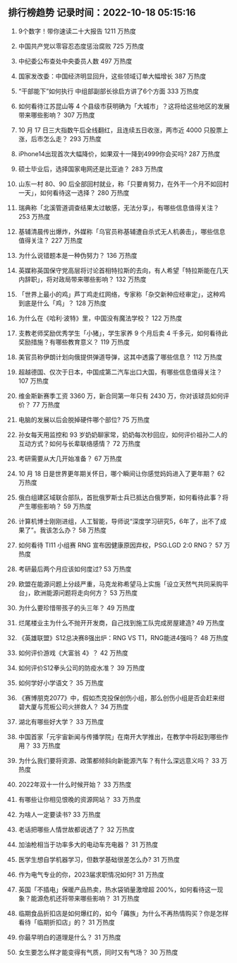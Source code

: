 
## 排行榜趋势 记录时间：2022-10-18 05:15:16
  
  1. 9个数字！带你速读二十大报告 1211 万热度
    
  2. 中国共产党以零容忍态度惩治腐败 725 万热度
    
  3. 中纪委公布查处中央委员人数 497 万热度
    
  4. 国家发改委：中国经济明显回升，这些领域订单大幅增长 387 万热度
    
  5. “干部能下”如何执行 中组部副部长徐启方讲了6个方面 333 万热度
    
  6. 如何看待江苏昆山等 4 个县级市获明确为「大城市」？这将给这些地区的发展带来哪些影响？ 307 万热度
    
  7. 10 月 17 日三大指数午后全线翻红，且连续五日收涨，两市近 4000 只股票上涨，后市怎么走？ 293 万热度
    
  8. iPhone14出现首次大幅降价，如果双十一降到4999你会买吗? 287 万热度
    
  9. 硕士毕业后，选择国家电网还是比亚迪？ 283 万热度
    
  10. 山东一村 80、90 后全部回村就业，称「只要肯努力，在外干一个月不如回村一天」，如何看待这一选择？ 280 万热度
    
  11. 瑞典称「北溪管道调查结果太过敏感，无法分享」，有哪些信息值得关注？ 253 万热度
    
  12. 基辅清晨传出爆炸，外媒称「乌官员称基辅遭自杀式无人机袭击」，哪些信息值得关注？ 227 万热度
    
  13. 为什么说错题本是一种伪努力？ 136 万热度
    
  14. 英媒称英国保守党高层将讨论首相特拉斯的去向，有人希望「特拉斯能在几天内辞职」，将对政局带来哪些影响？ 132 万热度
    
  15. 「世界上最小的鸡」芦丁鸡走红网络，专家称「杂交新种应经审定」，这种鸡到底是什么「鸡」？ 128 万热度
    
  16. 为什么在《哈利·波特》里，中国没有魔法学校？ 122 万热度
    
  17. 支教老师奖励优秀学生「小猪」，学生家养 9 个月后卖 4 千多元，如何看待此奖励措施？有哪些教育意义？ 119 万热度
    
  18. 美官员称伊朗计划向俄提供弹道导弹，这其中透露了哪些信息？ 112 万热度
    
  19. 超越德国、仅次于日本，中国成第二汽车出口大国，有哪些信息值得关注？ 107 万热度
    
  20. 维金斯新赛季工资 3360 万，新合同第一年只有 2430 万，你对该球员如何评价？ 77 万热度
    
  21. 电脑的发展以后会脱掉硬件哪个部位? 75 万热度
    
  22. 孙女每天用监控和 93 岁奶奶聊家常，奶奶每次秒回应，如何评价祖孙二人的互动方式？如何与长辈联络感情？ 72 万热度
    
  23. 考研需要从大几开始准备？ 67 万热度
    
  24. 10 月 18 日是世界更年期关怀日，哪个瞬间让你感觉妈妈进入了更年期？ 62 万热度
    
  25. 俄白组建区域联合部队，首批俄罗斯士兵已抵达白俄罗斯，如何看待此事？将产生哪些影响？ 59 万热度
    
  26. 计算机博士刚刚进组，人工智能，导师说“深度学习研究5，6年了，出不了成果了”。我该怎么办？ 58 万热度
    
  27. 如何看待 TI11 小组赛 RNG 宣布因健康原因弃权，PSG.LGD 2:0 RNG？ 57 万热度
    
  28. 考研最后两个月应该如何度过? 53 万热度
    
  29. 欧盟在能源问题上分歧严重，马克龙称希望马上实施「设立天然气共同采购平台」，欧洲能源问题将走向何方？ 53 万热度
    
  30. 为什么要珍惜带孩子的头三年？ 49 万热度
    
  31. 烂尾楼业主为什么不抛开开发商，自己找到施工队完成房屋建造? 49 万热度
    
  32. 《英雄联盟》S12总决赛8强出炉：RNG VS T1，RNG能进4强吗？ 48 万热度
    
  33. 如何评价游戏《大富翁 4》？ 42 万热度
    
  34. 如何评价S12拳头公司的防疫水准？ 39 万热度
    
  35. 如何学好小学语文？ 35 万热度
    
  36. 《赛博朋克2077》中，假如杰克投保创伤小组，那么创伤小组是否会赶来绀碧大厦与荒板公司火拼救人？ 34 万热度
    
  37. 湖北有哪些好大学？ 33 万热度
    
  38. 中国首家「元宇宙新闻与传播学院」在南开大学推出，在教学中将起到哪些作用？ 33 万热度
    
  39. 为什么我们要将资源、政策都倾斜向新能源汽车？有什么深远意义吗？ 33 万热度
    
  40. 2022年双十一什么时候开始？ 33 万热度
    
  41. 有哪些让你相见恨晚的资源网站？ 33 万热度
    
  42. 为啥人一定要读书? 33 万热度
    
  43. 老话把哪些人情世故都说透了？ 32 万热度
    
  44. 加油枪相当于功率多大的电动车充电器？ 31 万热度
    
  45. 医学生想自学机器学习，但数学基础很差怎么办? 31 万热度
    
  46. 作为电气专业的你，2023届求职情况如何? 31 万热度
    
  47. 英国「不插电」保暖产品热卖，热水袋销量激增超 200%，如何看待这一现象？能源危机还将带来哪些影响？ 31 万热度
    
  48. 临期食品折扣店是如何爆红的，如今「薅族」为什么不再热情购买？你是怎样看待「临期折扣店」的？ 31 万热度
    
  49. 你最早明白的道理是什么？ 31 万热度
    
  50. 女生要怎么样才能变得有气质，同时又有气场？ 30 万热度
    
